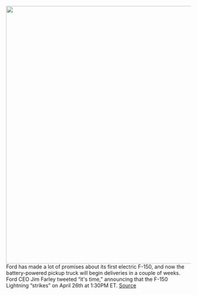 <img src='https://cdn.vox-cdn.com/thumbor/iVYVJ2pwiaf5Ioak7KSimTaCoCY=/0x0:2040x1360/1200x800/filters:focal(857x517:1183x843)/cdn.vox-cdn.com/uploads/chorus_image/image/70744714/akrales_20210526_4595_0284.0.jpg' width='700px' /><br/>
Ford has made a lot of promises about its first electric F-150, and now the battery-powered pickup truck will begin deliveries in a couple of weeks. Ford CEO Jim Farley tweeted “it's time,” announcing that the F-150 Lightning “strikes” on April 26th at 1:30PM ET.
<a href='https://www.theverge.com/2022/4/13/23023664/ford-f-150-lightning-ev-launch-date-event'> Source <a/>